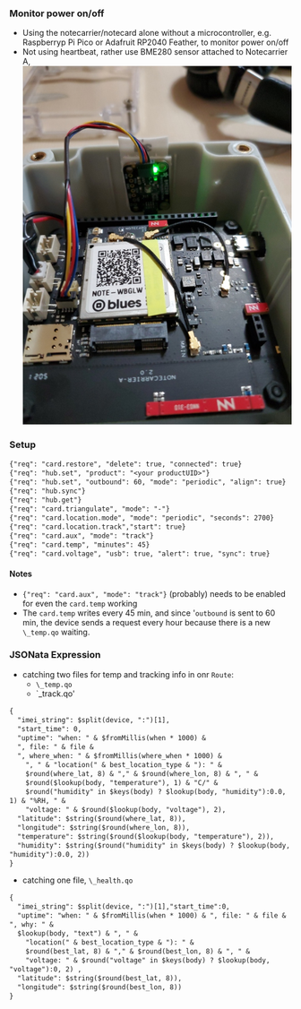 ### Monitor power on/off
* Using the notecarrier/notecard alone without a microcontroller,
e.g. Raspberryp Pi Pico or Adafruit RP2040 Feather,  to monitor power on/off
* Not using heartbeat, rather use BME280 sensor attached to Notecarrier A,
![image of Notecarrier A, WBGGLW, and BME280](images/nca_wbglw_bme280.jpg)


### Setup
```
{"req": "card.restore", "delete": true, "connected": true}
{"req": "hub.set", "product": "<your productUID>"}
{"req": "hub.set", "outbound": 60, "mode": "periodic", "align": true}
{"req": "hub.sync"}
{"req": "hub.get"}
{"req": "card.triangulate", "mode": "-"}
{"req": "card.location.mode", "mode": "periodic", "seconds": 2700}
{"req": "card.location.track","start": true}
{"req": "card.aux", "mode": "track"}
{"req": "card.temp", "minutes": 45}
{"req": "card.voltage", "usb": true, "alert": true, "sync": true}
```

#### Notes
* `{"req": "card.aux", "mode": "track"}` (probably) needs to be enabled for even the `card.temp` working
* The `card.temp` writes every 45 min, and since '`outbound` is sent to 60 min, the device sends a request every hour because there is a new `\_temp.qo` waiting.

### JSONata Expression
* catching two files for temp and tracking info in onr `Route`:
    * `\_temp.qo`
    * `\_track.qo'

```
{
  "imei_string": $split(device, ":")[1],
  "start_time": 0,
  "uptime": "when: " & $fromMillis(when * 1000) &
  ", file: " & file &
  ", where_when: " & $fromMillis(where_when * 1000) &
    ", " & "location(" & best_location_type & "): " &
    $round(where_lat, 8) & "," & $round(where_lon, 8) & ", " &
    $round($lookup(body, "temperature"), 1) & "C/" &
    $round("humidity" in $keys(body) ? $lookup(body, "humidity"):0.0, 1) & "%RH, " &
    "voltage: " & $round($lookup(body, "voltage"), 2),
  "latitude": $string($round(where_lat, 8)),
  "longitude": $string($round(where_lon, 8)),
  "temperature": $string($round($lookup(body, "temperature"), 2)),
  "humidity": $string($round("humidity" in $keys(body) ? $lookup(body, "humidity"):0.0, 2))
}
```

* catching one file, `\_health.qo`
```
{
  "imei_string": $split(device, ":")[1],"start_time":0,
  "uptime": "when: " & $fromMillis(when * 1000) & ", file: " & file & ", why: " &
  $lookup(body, "text") & ", " &
    "location(" & best_location_type & "): " &
    $round(best_lat, 8) & "," & $round(best_lon, 8) & ", " &
    "voltage: " & $round("voltage" in $keys(body) ? $lookup(body, "voltage"):0, 2) ,
  "latitude": $string($round(best_lat, 8)),
  "longitude": $string($round(best_lon, 8))
}
```

<!--
# vim: ai et ts=4 sts=4 sw=4 nu
-->

